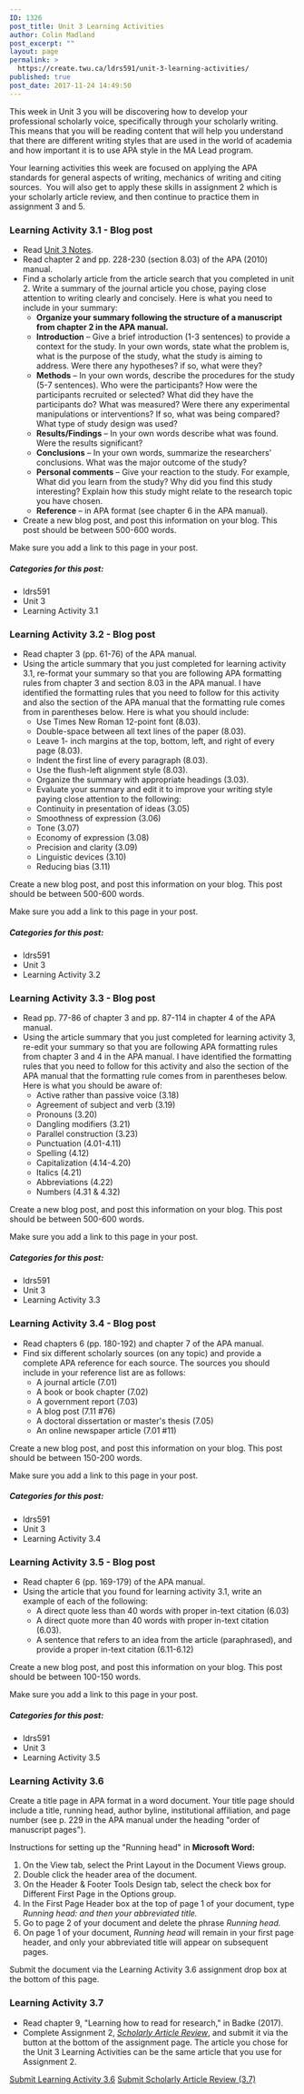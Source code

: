 ```yaml
---
ID: 1326
post_title: Unit 3 Learning Activities
author: Colin Madland
post_excerpt: ""
layout: page
permalink: >
  https://create.twu.ca/ldrs591/unit-3-learning-activities/
published: true
post_date: 2017-11-24 14:49:50
---
```

This week in Unit 3 you will be discovering how to develop your professional scholarly voice, specifically through your scholarly writing.  This means that you will be reading content that will help you understand that there are different writing styles that are used in the world of academia and how important it is to use APA style in the MA Lead program.

Your learning activities this week are focused on applying the APA standards for general aspects of writing, mechanics of writing and citing sources.  You will also get to apply these skills in assignment 2 which is your scholarly article review, and then continue to practice them in assignment 3 and 5.
<h3>Learning Activity 3.1 - Blog post</h3>
<ul>
 	<li>Read <a href="https://create.twu.ca/ldrs591/unit-3-notes/">Unit 3 Notes</a>.</li>
 	<li>Read chapter 2 and pp. 228-230 (section 8.03) of the APA (2010) manual.</li>
 	<li>Find a scholarly article from the article search that you completed in unit 2. Write a summary of the journal article you chose, paying close attention to writing clearly and concisely. Here is what you need to include in your summary:
<ul>
 	<li><strong>Organize your summary following the structure of a manuscript from chapter 2 in the APA manual.</strong></li>
 	<li><strong>Introduction</strong> – Give a brief introduction (1-3 sentences) to provide a context for the study. In your own words, state what the problem is, what is the purpose of the study, what the study is aiming to address. Were there any hypotheses? if so, what were they?</li>
 	<li><strong>Methods</strong> – In your own words, describe the procedures for the study (5-7 sentences). Who were the participants? How were the participants recruited or selected? What did they have the participants do? What was measured? Were there any experimental manipulations or interventions? If so, what was being compared? What type of study design was used?</li>
 	<li><strong>Results/Findings</strong> – In your own words describe what was found. Were the results significant?</li>
 	<li><strong>Conclusions</strong> – In your own words, summarize the researchers’ conclusions. What was the major outcome of the study?</li>
 	<li><strong>Personal comments</strong> – Give your reaction to the study. For example, What did you learn from the study? Why did you find this study interesting? Explain how this study might relate to the research topic you have chosen.</li>
 	<li><strong>Reference</strong> – in APA format (see chapter 6 in the APA manual).</li>
</ul>
</li>
 	<li>Create a new blog post, and post this information on your blog. This post should be between 500-600 words.</li>
</ul>
Make sure you add a link to this page in your post.
<h5>Categories for this post:</h5>
<ul>
 	<li>ldrs591</li>
 	<li>Unit 3</li>
 	<li>Learning Activity 3.1</li>
</ul>
<h3>Learning Activity 3.2 - Blog post</h3>
<ul>
 	<li>Read chapter 3 (pp. 61-76) of the APA manual.</li>
 	<li>Using the article summary that you just completed for learning activity 3.1, re-format your summary so that you are following APA formatting rules from chapter 3 and section 8.03 in the APA manual. I have identified the formatting rules that you need to follow for this activity and also the section of the APA manual that the formatting rule comes from in parentheses below. Here is what you should include:
<ul>
 	<li>Use Times New Roman 12-point font (8.03).</li>
 	<li>Double-space between all text lines of the paper (8.03).</li>
 	<li>Leave 1- inch margins at the top, bottom, left, and right of every page (8.03).</li>
 	<li>Indent the first line of every paragraph (8.03).</li>
 	<li>Use the flush-left alignment style (8.03).</li>
 	<li>Organize the summary with appropriate headings (3.03).</li>
 	<li>Evaluate your summary and edit it to improve your writing style paying close attention to the following:</li>
 	<li>Continuity in presentation of ideas (3.05)</li>
 	<li>Smoothness of expression (3.06)</li>
 	<li>Tone (3.07)</li>
 	<li>Economy of expression (3.08)</li>
 	<li>Precision and clarity (3.09)</li>
 	<li>Linguistic devices (3.10)</li>
 	<li>Reducing bias (3.11)</li>
</ul>
</li>
</ul>
Create a new blog post, and post this information on your blog. This post should be between 500-600 words.

Make sure you add a link to this page in your post.
<h5>Categories for this post:</h5>
<ul>
 	<li>ldrs591</li>
 	<li>Unit 3</li>
 	<li>Learning Activity 3.2</li>
</ul>
<h3>Learning Activity 3.3 - Blog post</h3>
<ul>
 	<li>Read pp. 77-86 of chapter 3 and pp. 87-114 in chapter 4 of the APA manual.</li>
 	<li>Using the article summary that you just completed for learning activity 3, re-edit your summary so that you are following APA formatting rules from chapter 3 and 4 in the APA manual. I have identified the formatting rules that you need to follow for this activity and also the section of the APA manual that the formatting rule comes from in parentheses below. Here is what you should be aware of:
<ul>
 	<li>Active rather than passive voice (3.18)</li>
 	<li>Agreement of subject and verb (3.19)</li>
 	<li>Pronouns (3.20)</li>
 	<li>Dangling modifiers (3.21)</li>
 	<li>Parallel construction (3.23)</li>
 	<li>Punctuation (4.01-4.11)</li>
 	<li>Spelling (4.12)</li>
 	<li>Capitalization (4.14-4.20)</li>
 	<li>Italics (4.21)</li>
 	<li>Abbreviations (4.22)</li>
 	<li>Numbers (4.31 &amp; 4.32)</li>
</ul>
</li>
</ul>
Create a new blog post, and post this information on your blog. This post should be between 500-600 words.

Make sure you add a link to this page in your post.
<h5>Categories for this post:</h5>
<ul>
 	<li>ldrs591</li>
 	<li>Unit 3</li>
 	<li>Learning Activity 3.3</li>
</ul>
<h3>Learning Activity 3.4 - Blog post</h3>
<ul>
 	<li>Read chapters 6 (pp. 180-192) and chapter 7 of the APA manual.</li>
 	<li>Find six different scholarly sources (on any topic) and provide a complete APA reference for each source. The sources you should include in your reference list are as follows:
<ul>
 	<li>A journal article (7.01)</li>
 	<li>A book or book chapter (7.02)</li>
 	<li>A government report (7.03)</li>
 	<li>A blog post (7.11 #76)</li>
 	<li>A doctoral dissertation or master's thesis (7.05)</li>
 	<li>An online newspaper article (7.01 #11)</li>
</ul>
</li>
</ul>
Create a new blog post, and post this information on your blog. This post should be between 150-200 words.

Make sure you add a link to this page in your post.
<h5>Categories for this post:</h5>
<ul>
 	<li>ldrs591</li>
 	<li>Unit 3</li>
 	<li>Learning Activity 3.4</li>
</ul>
<h3>Learning Activity 3.5 - Blog post</h3>
<ul>
 	<li>Read chapter 6 (pp. 169-179) of the APA manual.</li>
 	<li>Using the article that you found for learning activity 3.1, write an example of each of the following:
<ul>
 	<li>A direct quote less than 40 words with proper in-text citation (6.03)</li>
 	<li>A direct quote more than 40 words with proper in-text citation (6.03).</li>
 	<li>A sentence that refers to an idea from the article (paraphrased), and provide a proper in-text citation (6.11-6.12)</li>
</ul>
</li>
</ul>
Create a new blog post, and post this information on your blog. This post should be between 100-150 words.

Make sure you add a link to this page in your post.
<h5>Categories for this post:</h5>
<ul>
 	<li>ldrs591</li>
 	<li>Unit 3</li>
 	<li>Learning Activity 3.5</li>
</ul>
<h3>Learning Activity 3.6</h3>
Create a title page in APA format in a word document. Your title page should include a title, running head, author byline, institutional affiliation, and page number (see p. 229 in the APA manual under the heading "order of manuscript pages").

Instructions for setting up the "Running head" in <strong>Microsoft Word:</strong>
<ol>
 	<li>On the View tab, select the Print Layout in the Document Views group.</li>
 	<li>Double click the header area of the document.</li>
 	<li>On the Header &amp; Footer Tools Design tab, select the check box for Different First Page in the Options group.</li>
 	<li>In the First Page Header box at the top of page 1 of your document, type <em>Running head: and then your abbreviated title.</em></li>
 	<li>Go to page 2 of your document and delete the phrase <em>Running head.</em></li>
 	<li>On page 1 of your document, <em>Running head</em> will remain in your first page header, and only your abbreviated title will appear on subsequent pages.</li>
</ol>
Submit the document via the Learning Activity 3.6 assignment drop box at the bottom of this page.
<h3>Learning Activity 3.7</h3>
<ul>
 	<li>Read chapter 9, "Learning how to read for research," in Badke (2017).</li>
 	<li>Complete Assignment 2, <a href="https://create.twu.ca/ldrs591/scholarly-article-review-3/"><em>Scholarly Article Review</em></a>, and submit it via the button at the bottom of the assignment page. The article you chose for the Unit 3 Learning Activities can be the same article that you use for Assignment 2.</li>
</ul>
<!--themify_builder_static--><a href="https://create.twu.ca/ldrs591/lessons/learning-activity-3-6/"> Submit Learning Activity 3.6</a> <a href="https://create.twu.ca/ldrs591/lessons/scholarly-article-review/"> Submit Scholarly Article Review (3.7)</a><!--/themify_builder_static-->